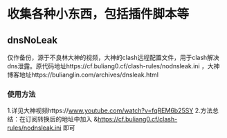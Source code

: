 # 收集各种小东西，包括插件脚本等

## dnsNoLeak
仅作备份，源于不良林大神的视频，大神的clash远程配置文件，用于clash解决dns泄露。原代码地址https://cf.buliang0.cf/clash-rules/nodnsleak.ini ，大神博客地址https://bulianglin.com/archives/dnsleak.html
### 使用方法
1.详见大神视频https://www.youtube.com/watch?v=fqREM6b25SY
2.方法总结：在订阅转换后的地址中加入 &https://cf.buliang0.cf/clash-rules/nodnsleak.ini 即可
